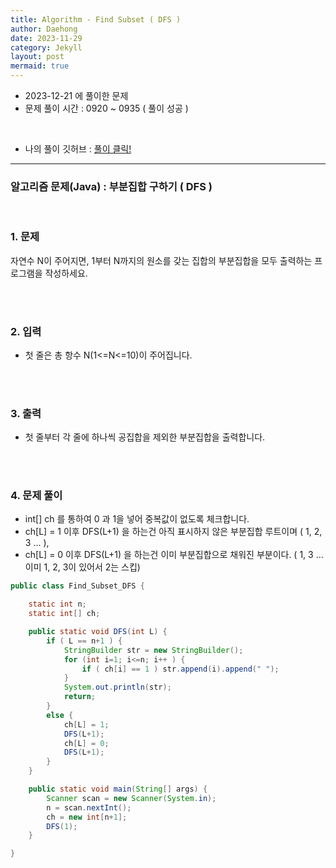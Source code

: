```yaml
---
title: Algorithm - Find Subset ( DFS )
author: Daehong
date: 2023-11-29
category: Jekyll
layout: post
mermaid: true
---
```


* 2023-12-21 에 풀이한 문제
* 문제 풀이 시간 : 0920 ~ 0935 ( 풀이 성공 )

<br>

* 나의 풀이 깃허브 : 
[풀이 클릭!](https://github.com/JeonDaehong/study-java-algorithm/blob/main/basic/Find_Subset_DFS.java)

<hr>

### 알고리즘 문제(Java) : 부분집합 구하기 ( DFS )

<br>

### 1. 문제
자연수 N이 주어지면, 1부터 N까지의 원소를 갖는 집합의 부분집합을 모두 출력하는 프로그램을 작성하세요.

<br>
<br>

### 2. 입력
* 첫 줄은 총 항수 N(1<=N<=10)이 주어집니다.

<br>
<br>

### 3. 출력
* 첫 줄부터 각 줄에 하나씩 공집합을 제외한 부분집합을 출력합니다.

<br>
<br>

### 4. 문제 풀이
* int[] ch 를 통하여 0 과 1을 넣어 중복값이 없도록 체크합니다.
* ch[L] = 1 이후 DFS(L+1) 을 하는건 아직 표시하지 않은 부분집합 루트이며 ( 1, 2, 3 ... ),
* ch[L] = 0 이후 DFS(L+1) 을 하는건 이미 부분집합으로 채워진 부분이다. ( 1, 3 ... 이미 1, 2, 3이 있어서 2는 스킵)


```java
public class Find_Subset_DFS {

    static int n;
    static int[] ch;

    public static void DFS(int L) {
        if ( L == n+1 ) {
            StringBuilder str = new StringBuilder();
            for (int i=1; i<=n; i++ ) {
                if ( ch[i] == 1 ) str.append(i).append(" ");
            }
            System.out.println(str);
            return;
        }
        else {
            ch[L] = 1;
            DFS(L+1);
            ch[L] = 0;
            DFS(L+1);
        }
    }

    public static void main(String[] args) {
        Scanner scan = new Scanner(System.in);
        n = scan.nextInt();
        ch = new int[n+1];
        DFS(1);
    }

}
```

<br>
<br>
<br>
<br>
<br>